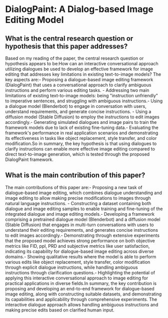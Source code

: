 # DialogPaint: A Dialog-based Image Editing Model

## What is the central research question or hypothesis that this paper addresses?

Based on my reading of the paper, the central research question or hypothesis appears to be:How can an interactive conversational approach utilizing dialogues be used to develop an effective framework for image editing that addresses key limitations in existing text-to-image models? The key aspects are:- Proposing a dialogue-based image editing framework (DialogPaint) that uses a conversational approach to clarify ambiguous instructions and perform various editing tasks. - Addressing two main limitations of existing text-to-image models: being "instruction unfriendly" to imperative sentences, and struggling with ambiguous instructions.- Using a dialogue model (Blenderbot) to engage in conversation with users, understand requirements, and generate concise instructions. - Using a diffusion model (Stable Diffusion) to employ the instructions to edit images accordingly.- Generating simulated dialogues and image pairs to train the framework models due to lack of existing fine-tuning data.- Evaluating the framework's performance in real application scenarios and demonstrating its effectiveness in tasks like object replacement, style transfer, and color modification.So in summary, the key hypothesis is that using dialogues to clarify instructions can enable more effective image editing compared to direct text-to-image generation, which is tested through the proposed DialogPaint framework.


## What is the main contribution of this paper?

The main contributions of this paper are:- Proposing a new task of dialogue-based image editing, which combines dialogue understanding and image editing to allow making precise modifications to images through natural language instructions. - Constructing a dataset containing both dialogue and image editing samples to enable training and fine-tuning of the integrated dialogue and image editing models.- Developing a framework comprising a pretrained dialogue model (Blenderbot) and a diffusion model (Stable Diffusion) that engages in multi-turn conversations with users to understand their editing requirements, and generates concise instructions to edit images accordingly.- Demonstrating through extensive experiments that the proposed model achieves strong performance on both objective metrics like FID, ppl, PRD and subjective metrics like user satisfaction, indicating its capability for dialogue-based image editing across diverse domains.- Showing qualitative results where the model is able to perform various edits like object replacement, style transfer, color modification through explicit dialogue instructions, while handling ambiguous instructions through clarification questions.- Highlighting the potential of applying this interactive conversational approach to image editing for practical applications in diverse fields.In summary, the key contribution is proposing and developing an end-to-end framework for dialogue-based image editing, along with constructing suitable datasets, and demonstrating its capabilities and applicability through comprehensive experiments. The interactive dialogue approach allows handling ambiguous instructions and making precise edits based on clarified human input.

